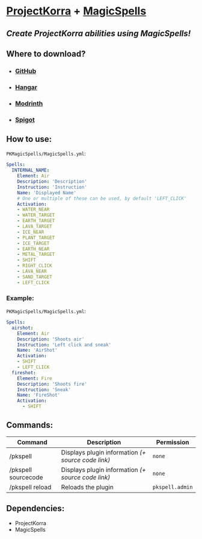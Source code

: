 # [ProjectKorra](https://github.com/ProjectKorra/ProjectKorra) + [MagicSpells](https://github.com/TheComputerGeek2/MagicSpells)

## *Create ProjectKorra abilities using MagicSpells!*

## Where to download?

- ### [GitHub](https://github.com/DomiRusz24/PKMagicSpell/releases) 
- ### [Hangar](https://hangar.papermc.io/DomiRusz24/PKMagicSpell/versions)
- ### [Modrinth](https://modrinth.com/plugin/pkmagicspell/versions)
- ### [Spigot](https://www.spigotmc.org/resources/pkmagicspell.111973/history)

## How to use:

`PKMagicSpells/MagicSpells.yml`:

```yaml
Spells:
  INTERNAL_NAME:
    Element: Air
    Description: 'Description'
    Instruction: 'Instruction'
    Name: 'Displayed Name'
    # One or multiple of these can be used, by default 'LEFT_CLICK'
    Activation:
    - WATER_NEAR
    - WATER_TARGET
    - EARTH_TARGET
    - LAVA_TARGET
    - ICE_NEAR
    - PLANT_TARGET
    - ICE_TARGET
    - EARTH_NEAR
    - METAL_TARGET
    - SHIFT
    - RIGHT_CLICK
    - LAVA_NEAR
    - SAND_TARGET
    - LEFT_CLICK
```
### Example:
`PKMagicSpells/MagicSpells.yml`:
```yaml
Spells:
  airshot:
    Element: Air
    Description: 'Shoots air'
    Instruction: 'Left click and sneak'
    Name: 'AirShot'
    Activation:
    - SHIFT
    - LEFT_CLICK
  fireshot:
    Element: Fire
    Description: 'Shoots fire'
    Instruction: 'Sneak'
    Name: 'FireShot'
    Activation:
      - SHIFT
```

## Commands:
| Command             | Description                                        | Permission      |
|---------------------|----------------------------------------------------|-----------------|
| /pkspell            | Displays plugin information *(+ source code link)* | `none`          |
| /pkspell sourcecode | Displays plugin information *(+ source code link)* | `none`          |
| /pkspell reload     | Reloads the plugin                                 | `pkspell.admin` |

## Dependencies:
- ProjectKorra
- MagicSpells


